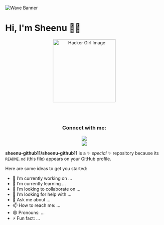 ![Wave Banner](https://capsule-render.vercel.app/api?type=waving&color=gradient&text=🚀%20Access%20Granted!%20Howdy?&height=180&section=header&fontSize=45)




# Hi, I'm Sheenu 👋🏼  

<!-- Centered container -->
<div align="center">

  <!-- Profile Image -->
  <img src="https://github.com/user-attachments/assets/6a839a26-4225-476f-be9b-ca6d56161af1" 
       alt="Hacker Girl Image" width="200">

  <br><br>

  <!-- Contact Info -->
  <h3>Connect with me:</h3>
  
  <a href="https://www.linkedin.com/in/sheenu-jain-1103-msrit">
    <img src="https://img.shields.io/badge/LinkedIn-0A66C2?style=for-the-badge&logo=linkedin&logoColor=white">
  </a>
  <br>
  <a href="mailto:sheenu.pro@gmail.com">
    <img src="https://img.shields.io/badge/Email-D14836?style=for-the-badge&logo=gmail&logoColor=white">
  </a>

</div>

**sheenu-github11/sheenu-github11** is a ✨ _special_ ✨ repository because its `README.md` (this file) appears on your GitHub profile.

Here are some ideas to get you started:

- 🔭 I’m currently working on ...
- 🌱 I’m currently learning ...
- 👯 I’m looking to collaborate on ...
- 🤔 I’m looking for help with ...
- 💬 Ask me about ...
- 📫 How to reach me: ...
- 😄 Pronouns: ...
- ⚡ Fun fact: ...
